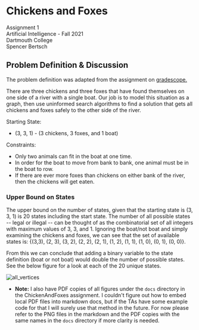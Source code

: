 # Chickens and Foxes

Assignment 1  
Artificial Intelligence - Fall 2021  
Dartmouth College  
Spencer Bertsch

## Problem Definition & Discussion

The problem definition was adapted from the assignment on [gradescope.](https://www.gradescope.com/courses/297527/assignments/1483539/submissions/new)

There are three chickens and three foxes that have found themselves on one side of a river with a single boat.
Our job is to model this situation as a graph, then use uninformed search algorithms to find a solution that gets all chickens and foxes safely to the other side of the river.

Starting State:
* (3, 3, 1) - (3 chickens, 3 foxes, and 1 boat)

Constraints:
* Only two animals can fit in the boat at one time.
* In order for the boat to move from bank to bank, one animal must be in the boat to row.
* If there are ever more foxes than chickens on either bank of the river, then the chickens will get eaten.

### Upper Bound on States

The upper bound on the number of states, given that the starting state is (3, 3, 1) is 20 states including the start state.
The number of all possible states -- legal or illegal -- can be thought of as the combinatorial set of all integers with
maximum values of 3, 3, and 1. Ignoring the boat/not boat and simply examining the chickens and foxes, we can see that the set of available states
is: {(3,3), (2, 3), (3, 2), (2, 2), (2, 1), (1, 2), (1, 1), (1, 0), (0, 1), (0, 0)}.

From this we can conclude that adding a binary variable to the state definition (boat or not boat) would double the number of possible states.
See the below figure for a look at each of the 20 unique states.

![all_vertices](/Users/spencerbertsch/Desktop/dev/CS/AI/ChickensAndFoxes/docs/all_vertices.png)

* **Note:** I also have PDF copies of all figures under the `docs` directory in the ChickenAndFoxes assignment. I couldn't figure out 
how to embed local PDF files into markdown docs, but if the TAs have some example code for that I will surely use that method
in the future. For now please refer to the PNG files in the markdown and the PDF copies with the same names in the `docs` directory if more clarity is needed. 
